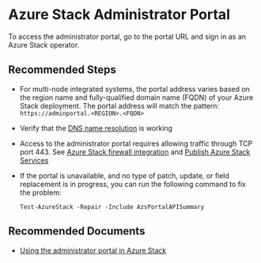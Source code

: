 <properties
  pagetitle="Azure Stack Administrator Portal"
  service="microsoft.azurestack"
  resource="registrations"
  ms.author="alexsmit,justinha"
  selfhelptype="Generic"
  supporttopicids="32629245,32737195,32737321,32745921"
  resourcetags=""
  productpesids="16226,17058,17057,17322"
  cloudenvironments="public,fairfax,usnat,ussec"
  articleid="azurestack-operator-adminportal"
  ownershipid="StorageMediaEdge_AzureStack_Hub" />
# Azure Stack Administrator Portal

To access the administrator portal, go to the portal URL and sign in as an Azure Stack operator. 

## **Recommended Steps**

* For multi-node integrated systems, the portal address varies based on the region name and fully-qualified domain name (FQDN) of your Azure Stack deployment. The portal address will match the pattern: `https://adminportal.<REGION>.<FQDN>`
* Verify that the [DNS name resolution](https://docs.microsoft.com/azure-stack/operator/azure-stack-integrate-dns) is working
* Access to the administrator portal requires allowing traffic through TCP port 443. See [Azure Stack firewall integration](https://docs.microsoft.com/azure-stack/operator/azure-stack-firewall) and [Publish Azure Stack Services](https://docs.microsoft.com/azure-stack/operator/azure-stack-integrate-endpoints) 
* If the portal is unavailable, and no type of patch, update, or field replacement is in progress, you can run the following command to fix the problem:

  ```
  Test-AzureStack -Repair -Include AzsPortalAPISummary
  ```

## **Recommended Documents**

* [Using the administrator portal in Azure Stack](https://docs.microsoft.com/azure/azure-stack/azure-stack-manage-portals)
